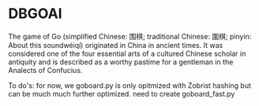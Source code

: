 # DBGOAI  

The game of Go (simplified Chinese: 围棋; traditional Chinese: 圍棋; pinyin: About this soundwéiqí) originated in China in ancient times. It was considered one of the four essential arts of a cultured Chinese scholar in antiquity and is described as a worthy pastime for a gentleman in the Analects of Confucius.



To do's:
  for now, we goboard.py is only opitmized with Zobrist hashing but can be much much further optimized. need to create goboard_fast.py
